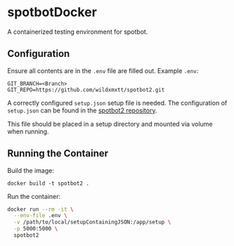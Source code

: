 # spotbotDocker
A containerized testing environment for spotbot.

## Configuration

Ensure all contents are in the `.env` file are filled out.
Example `.env`:

```
GIT_BRANCH=<Branch>
GIT_REPO=https://github.com/wildxmxtt/spotbot2.git
```


A correctly configured `setup.json` setup file is needed. The configuration of `setup.json` can be found in the [spotbot2 repository](https://github.com/wildxmxtt/spotbot2).

This file should be placed in a setup directory and mounted via volume when running.

## Running the Container

Build the image:

`docker build -t spotbot2 .`

Run the container:

```bash
docker run --rm -it \
  --env-file .env \
  -v /path/to/local/setupContainingJSON:/app/setup \
  -p 5000:5000 \
  spotbot2
```
